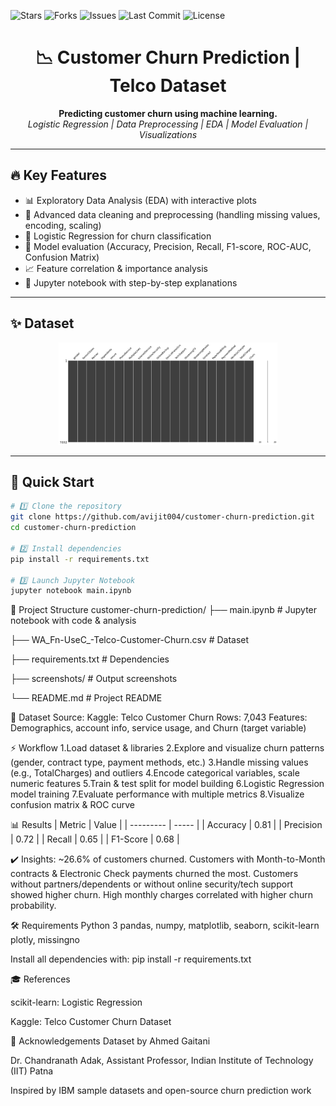 <!-- PROJECT SHIELD BADGES -->
![Stars](https://img.shields.io/github/stars/avijit004/customer-churn-prediction?style=social)
![Forks](https://img.shields.io/github/forks/avijit004/customer-churn-prediction?style=social)
![Issues](https://img.shields.io/github/issues/avijit004/customer-churn-prediction)
![Last Commit](https://img.shields.io/github/last-commit/avijit004/customer-churn-prediction)
![License](https://img.shields.io/github/license/avijit004/customer-churn-prediction)

<!-- PROJECT TITLE -->
<h1 align="center">📉 Customer Churn Prediction | Telco Dataset</h1>

<p align="center">
  <b>Predicting customer churn using machine learning.</b><br>
  <i>Logistic Regression | Data Preprocessing | EDA | Model Evaluation | Visualizations</i>
</p>

---

## 🔥 Key Features

- 📊 Exploratory Data Analysis (EDA) with interactive plots  
- 🧹 Advanced data cleaning and preprocessing (handling missing values, encoding, scaling)  
- 🤖 Logistic Regression for churn classification  
- 🎯 Model evaluation (Accuracy, Precision, Recall, F1-score, ROC-AUC, Confusion Matrix)  
- 📈 Feature correlation & importance analysis  
- 📂 Jupyter notebook with step-by-step explanations  

---

## ✨ Dataset

<p align="center">
  <img alt="Dataset Preview" src="Screenshots/matrix.png" width="350">
</p>

---
## 🚀 Quick Start

```bash
# 1️⃣ Clone the repository
git clone https://github.com/avijit004/customer-churn-prediction.git
cd customer-churn-prediction

# 2️⃣ Install dependencies
pip install -r requirements.txt

# 3️⃣ Launch Jupyter Notebook
jupyter notebook main.ipynb
```


🧰 Project Structure
customer-churn-prediction/
├── main.ipynb                 # Jupyter notebook with code & analysis

├── WA_Fn-UseC_-Telco-Customer-Churn.csv   # Dataset

├── requirements.txt            # Dependencies

├── screenshots/                # Output screenshots

└── README.md                   # Project README



📇 Dataset
Source: Kaggle: Telco Customer Churn
Rows: 7,043
Features: Demographics, account info, service usage, and Churn (target variable)



⚡ Workflow
1.Load dataset & libraries
2.Explore and visualize churn patterns (gender, contract type, payment methods, etc.)
3.Handle missing values (e.g., TotalCharges) and outliers
4.Encode categorical variables, scale numeric features
5.Train & test split for model building
6.Logistic Regression model training
7.Evaluate performance with multiple metrics
8.Visualize confusion matrix & ROC curve



📊 Results
| Metric    | Value |
| --------- | ----- |
| Accuracy  | 0.81  |
| Precision | 0.72  |
| Recall    | 0.65  |
| F1-Score  | 0.68  |



✔️ Insights:
~26.6% of customers churned.
Customers with Month-to-Month contracts & Electronic Check payments churned the most.
Customers without partners/dependents or without online security/tech support showed higher churn.
High monthly charges correlated with higher churn probability.

🛠️ Requirements
Python 3
pandas, numpy, matplotlib, seaborn, scikit-learn
plotly, missingno

Install all dependencies with:
pip install -r requirements.txt


🎓 References

scikit-learn: Logistic Regression

Kaggle: Telco Customer Churn Dataset

🙏 Acknowledgements
Dataset by Ahmed Gaitani

Dr. Chandranath Adak, Assistant Professor, Indian Institute of Technology (IIT) Patna

Inspired by IBM sample datasets and open-source churn prediction work
